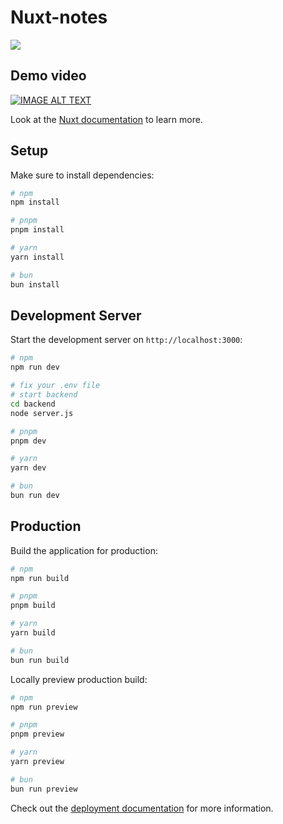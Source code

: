 # Nuxt-notes
<img src="https://raw.githubusercontent.com/ar2rworld/nuxt-notes/refs/heads/master/public/favicon.ico" />

## Demo video
[![IMAGE ALT TEXT](http://img.youtube.com/vi/VHcsI8qGGgw/0.jpg)](http://www.youtube.com/watch?v=VHcsI8qGGgw "Video Title")

Look at the [Nuxt documentation](https://nuxt.com/docs/getting-started/introduction) to learn more.

## Setup

Make sure to install dependencies:

```bash
# npm
npm install

# pnpm
pnpm install

# yarn
yarn install

# bun
bun install
```

## Development Server

Start the development server on `http://localhost:3000`:

```bash
# npm
npm run dev

# fix your .env file
# start backend
cd backend
node server.js

# pnpm
pnpm dev

# yarn
yarn dev

# bun
bun run dev
```

## Production

Build the application for production:

```bash
# npm
npm run build

# pnpm
pnpm build

# yarn
yarn build

# bun
bun run build
```

Locally preview production build:

```bash
# npm
npm run preview

# pnpm
pnpm preview

# yarn
yarn preview

# bun
bun run preview
```

Check out the [deployment documentation](https://nuxt.com/docs/getting-started/deployment) for more information.
